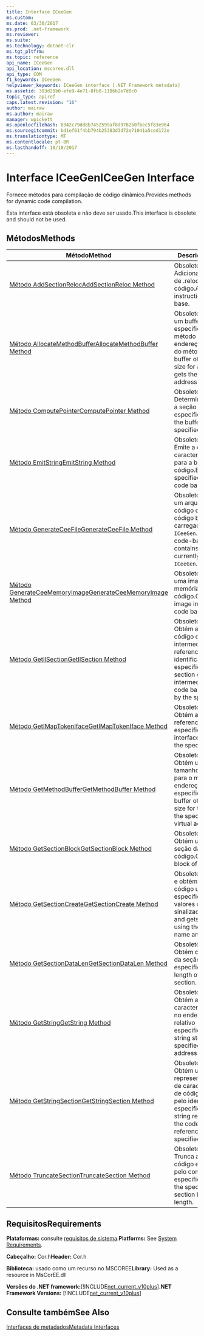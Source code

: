 ```yaml
---
title: Interface ICeeGen
ms.custom: 
ms.date: 03/30/2017
ms.prod: .net-framework
ms.reviewer: 
ms.suite: 
ms.technology: dotnet-clr
ms.tgt_pltfrm: 
ms.topic: reference
api_name: ICeeGen
api_location: mscoree.dll
api_type: COM
f1_keywords: ICeeGen
helpviewer_keywords: ICeeGen interface [.NET Framework metadata]
ms.assetid: 383d20b0-efe9-4e71-8fb8-1186b2e7d0c0
topic_type: apiref
caps.latest.revision: "16"
author: mairaw
ms.author: mairaw
manager: wpickett
ms.openlocfilehash: 8342c79dd8b7452599af8d9782b0fbec5f83e964
ms.sourcegitcommit: bd1ef61f4bb794b25383d3d72e71041a5ced172e
ms.translationtype: MT
ms.contentlocale: pt-BR
ms.lasthandoff: 10/18/2017
---
```

# <a name="iceegen-interface"></a><span data-ttu-id="2fb61-102">Interface ICeeGen</span><span class="sxs-lookup"><span data-stu-id="2fb61-102">ICeeGen Interface</span></span>
<span data-ttu-id="2fb61-103">Fornece métodos para compilação de código dinâmico.</span><span class="sxs-lookup"><span data-stu-id="2fb61-103">Provides methods for dynamic code compilation.</span></span>  
  
 <span data-ttu-id="2fb61-104">Esta interface está obsoleta e não deve ser usado.</span><span class="sxs-lookup"><span data-stu-id="2fb61-104">This interface is obsolete and should not be used.</span></span>  
  
## <a name="methods"></a><span data-ttu-id="2fb61-105">Métodos</span><span class="sxs-lookup"><span data-stu-id="2fb61-105">Methods</span></span>  
  
|<span data-ttu-id="2fb61-106">Método</span><span class="sxs-lookup"><span data-stu-id="2fb61-106">Method</span></span>|<span data-ttu-id="2fb61-107">Descrição</span><span class="sxs-lookup"><span data-stu-id="2fb61-107">Description</span></span>|  
|------------|-----------------|  
|[<span data-ttu-id="2fb61-108">Método AddSectionReloc</span><span class="sxs-lookup"><span data-stu-id="2fb61-108">AddSectionReloc Method</span></span>](../../../../docs/framework/unmanaged-api/metadata/iceegen-addsectionreloc-method.md)|<span data-ttu-id="2fb61-109">Obsoleto.</span><span class="sxs-lookup"><span data-stu-id="2fb61-109">Obsolete.</span></span> <span data-ttu-id="2fb61-110">Adiciona uma instrução de .reloc para a base de código.</span><span class="sxs-lookup"><span data-stu-id="2fb61-110">Adds a .reloc instruction to the code base.</span></span>|  
|[<span data-ttu-id="2fb61-111">Método AllocateMethodBuffer</span><span class="sxs-lookup"><span data-stu-id="2fb61-111">AllocateMethodBuffer Method</span></span>](../../../../docs/framework/unmanaged-api/metadata/iceegen-allocatemethodbuffer-method.md)|<span data-ttu-id="2fb61-112">Obsoleto.</span><span class="sxs-lookup"><span data-stu-id="2fb61-112">Obsolete.</span></span> <span data-ttu-id="2fb61-113">Cria um buffer do tamanho especificado para um método e obtém o endereço virtual relativo do método.</span><span class="sxs-lookup"><span data-stu-id="2fb61-113">Creates a buffer of the specified size for a method, and gets the relative virtual address of the method.</span></span>|  
|[<span data-ttu-id="2fb61-114">Método ComputePointer</span><span class="sxs-lookup"><span data-stu-id="2fb61-114">ComputePointer Method</span></span>](../../../../docs/framework/unmanaged-api/metadata/iceegen-computepointer-method.md)|<span data-ttu-id="2fb61-115">Obsoleto.</span><span class="sxs-lookup"><span data-stu-id="2fb61-115">Obsolete.</span></span> <span data-ttu-id="2fb61-116">Determina o buffer para a seção de código especificada.</span><span class="sxs-lookup"><span data-stu-id="2fb61-116">Determines the buffer for the specified code section.</span></span>|  
|[<span data-ttu-id="2fb61-117">Método EmitString</span><span class="sxs-lookup"><span data-stu-id="2fb61-117">EmitString Method</span></span>](../../../../docs/framework/unmanaged-api/metadata/iceegen-emitstring-method.md)|<span data-ttu-id="2fb61-118">Obsoleto.</span><span class="sxs-lookup"><span data-stu-id="2fb61-118">Obsolete.</span></span> <span data-ttu-id="2fb61-119">Emite a cadeia de caracteres especificada para a base de código.</span><span class="sxs-lookup"><span data-stu-id="2fb61-119">Emits the specified string into the code base.</span></span>|  
|[<span data-ttu-id="2fb61-120">Método GenerateCeeFile</span><span class="sxs-lookup"><span data-stu-id="2fb61-120">GenerateCeeFile Method</span></span>](../../../../docs/framework/unmanaged-api/metadata/iceegen-generateceefile-method.md)|<span data-ttu-id="2fb61-121">Obsoleto.</span><span class="sxs-lookup"><span data-stu-id="2fb61-121">Obsolete.</span></span> <span data-ttu-id="2fb61-122">Gera um arquivo de base de código que contém o código base atualmente carregado nisso `ICeeGen`.</span><span class="sxs-lookup"><span data-stu-id="2fb61-122">Generates a code-base file that contains the code base currently loaded into this `ICeeGen`.</span></span>|  
|[<span data-ttu-id="2fb61-123">Método GenerateCeeMemoryImage</span><span class="sxs-lookup"><span data-stu-id="2fb61-123">GenerateCeeMemoryImage Method</span></span>](../../../../docs/framework/unmanaged-api/metadata/iceegen-generateceememoryimage-method.md)|<span data-ttu-id="2fb61-124">Obsoleto.</span><span class="sxs-lookup"><span data-stu-id="2fb61-124">Obsolete.</span></span> <span data-ttu-id="2fb61-125">Gera uma imagem na memória para a base de código.</span><span class="sxs-lookup"><span data-stu-id="2fb61-125">Generates an image in memory for the code base.</span></span>|  
|[<span data-ttu-id="2fb61-126">Método GetIlSection</span><span class="sxs-lookup"><span data-stu-id="2fb61-126">GetIlSection Method</span></span>](../../../../docs/framework/unmanaged-api/metadata/iceegen-getilsection-method.md)|<span data-ttu-id="2fb61-127">Obsoleto.</span><span class="sxs-lookup"><span data-stu-id="2fb61-127">Obsolete.</span></span> <span data-ttu-id="2fb61-128">Obtém a seção do código de idioma intermediário base referenciada pelo identificador especificado.</span><span class="sxs-lookup"><span data-stu-id="2fb61-128">Gets the section of the intermediate language code base referenced by the specified handle.</span></span>|  
|[<span data-ttu-id="2fb61-129">Método GetIMapTokenIface</span><span class="sxs-lookup"><span data-stu-id="2fb61-129">GetIMapTokenIface Method</span></span>](../../../../docs/framework/unmanaged-api/metadata/iceegen-getimaptokeniface-method.md)|<span data-ttu-id="2fb61-130">Obsoleto.</span><span class="sxs-lookup"><span data-stu-id="2fb61-130">Obsolete.</span></span> <span data-ttu-id="2fb61-131">Obtém a interface referenciada pelo token especificado.</span><span class="sxs-lookup"><span data-stu-id="2fb61-131">Gets the interface referenced by the specified token.</span></span>|  
|[<span data-ttu-id="2fb61-132">Método GetMethodBuffer</span><span class="sxs-lookup"><span data-stu-id="2fb61-132">GetMethodBuffer Method</span></span>](../../../../docs/framework/unmanaged-api/metadata/iceegen-getmethodbuffer-method.md)|<span data-ttu-id="2fb61-133">Obsoleto.</span><span class="sxs-lookup"><span data-stu-id="2fb61-133">Obsolete.</span></span> <span data-ttu-id="2fb61-134">Obtém um buffer de tamanho apropriado para o método no endereço virtual relativo especificado.</span><span class="sxs-lookup"><span data-stu-id="2fb61-134">Gets a buffer of the appropriate size for the method at the specified relative virtual address.</span></span>|  
|[<span data-ttu-id="2fb61-135">Método GetSectionBlock</span><span class="sxs-lookup"><span data-stu-id="2fb61-135">GetSectionBlock Method</span></span>](../../../../docs/framework/unmanaged-api/metadata/iceegen-getsectionblock-method.md)|<span data-ttu-id="2fb61-136">Obsoleto.</span><span class="sxs-lookup"><span data-stu-id="2fb61-136">Obsolete.</span></span> <span data-ttu-id="2fb61-137">Obtém um bloco de seção da base de código.</span><span class="sxs-lookup"><span data-stu-id="2fb61-137">Gets a section block of the code base.</span></span>|  
|[<span data-ttu-id="2fb61-138">Método GetSectionCreate</span><span class="sxs-lookup"><span data-stu-id="2fb61-138">GetSectionCreate Method</span></span>](../../../../docs/framework/unmanaged-api/metadata/iceegen-getsectioncreate-method.md)|<span data-ttu-id="2fb61-139">Obsoleto.</span><span class="sxs-lookup"><span data-stu-id="2fb61-139">Obsolete.</span></span> <span data-ttu-id="2fb61-140">Gera e obtém uma seção de código usando o nome especificado e os valores de sinalizador.</span><span class="sxs-lookup"><span data-stu-id="2fb61-140">Generates and gets a code section using the specified name and flag values.</span></span>|  
|[<span data-ttu-id="2fb61-141">Método GetSectionDataLen</span><span class="sxs-lookup"><span data-stu-id="2fb61-141">GetSectionDataLen Method</span></span>](../../../../docs/framework/unmanaged-api/metadata/iceegen-getsectiondatalen-method.md)|<span data-ttu-id="2fb61-142">Obsoleto.</span><span class="sxs-lookup"><span data-stu-id="2fb61-142">Obsolete.</span></span> <span data-ttu-id="2fb61-143">Obtém o comprimento da seção especificada.</span><span class="sxs-lookup"><span data-stu-id="2fb61-143">Gets the length of the specified section.</span></span>|  
|[<span data-ttu-id="2fb61-144">Método GetString</span><span class="sxs-lookup"><span data-stu-id="2fb61-144">GetString Method</span></span>](../../../../docs/framework/unmanaged-api/metadata/iceegen-getstring-method.md)|<span data-ttu-id="2fb61-145">Obsoleto.</span><span class="sxs-lookup"><span data-stu-id="2fb61-145">Obsolete.</span></span> <span data-ttu-id="2fb61-146">Obtém a cadeia de caracteres armazenada no endereço virtual relativo especificado.</span><span class="sxs-lookup"><span data-stu-id="2fb61-146">Gets the string stored at the specified relative virtual address.</span></span>|  
|[<span data-ttu-id="2fb61-147">Método GetStringSection</span><span class="sxs-lookup"><span data-stu-id="2fb61-147">GetStringSection Method</span></span>](../../../../docs/framework/unmanaged-api/metadata/iceegen-getstringsection-method.md)|<span data-ttu-id="2fb61-148">Obsoleto.</span><span class="sxs-lookup"><span data-stu-id="2fb61-148">Obsolete.</span></span> <span data-ttu-id="2fb61-149">Obtém uma representação de cadeia de caracteres da seção de código referenciada pelo identificador especificado.</span><span class="sxs-lookup"><span data-stu-id="2fb61-149">Gets a string representation of the code section referenced by the specified handle.</span></span>|  
|[<span data-ttu-id="2fb61-150">Método TruncateSection</span><span class="sxs-lookup"><span data-stu-id="2fb61-150">TruncateSection Method</span></span>](../../../../docs/framework/unmanaged-api/metadata/iceegen-truncatesection-method.md)|<span data-ttu-id="2fb61-151">Obsoleto.</span><span class="sxs-lookup"><span data-stu-id="2fb61-151">Obsolete.</span></span> <span data-ttu-id="2fb61-152">Trunca a seção de código especificado pelo comprimento especificado.</span><span class="sxs-lookup"><span data-stu-id="2fb61-152">Truncates the specified code section by the specified length.</span></span>|  
  
## <a name="requirements"></a><span data-ttu-id="2fb61-153">Requisitos</span><span class="sxs-lookup"><span data-stu-id="2fb61-153">Requirements</span></span>  
 <span data-ttu-id="2fb61-154">**Plataformas:** consulte [requisitos de sistema](../../../../docs/framework/get-started/system-requirements.md).</span><span class="sxs-lookup"><span data-stu-id="2fb61-154">**Platforms:** See [System Requirements](../../../../docs/framework/get-started/system-requirements.md).</span></span>  
  
 <span data-ttu-id="2fb61-155">**Cabeçalho:** Cor.h</span><span class="sxs-lookup"><span data-stu-id="2fb61-155">**Header:** Cor.h</span></span>  
  
 <span data-ttu-id="2fb61-156">**Biblioteca:** usado como um recurso no MSCOREE</span><span class="sxs-lookup"><span data-stu-id="2fb61-156">**Library:** Used as a resource in MsCorEE.dll</span></span>  
  
 <span data-ttu-id="2fb61-157">**Versões do .NET framework:**[!INCLUDE[net_current_v10plus](../../../../includes/net-current-v10plus-md.md)]</span><span class="sxs-lookup"><span data-stu-id="2fb61-157">**.NET Framework Versions:** [!INCLUDE[net_current_v10plus](../../../../includes/net-current-v10plus-md.md)]</span></span>  
  
## <a name="see-also"></a><span data-ttu-id="2fb61-158">Consulte também</span><span class="sxs-lookup"><span data-stu-id="2fb61-158">See Also</span></span>  
 [<span data-ttu-id="2fb61-159">Interfaces de metadados</span><span class="sxs-lookup"><span data-stu-id="2fb61-159">Metadata Interfaces</span></span>](../../../../docs/framework/unmanaged-api/metadata/metadata-interfaces.md)
